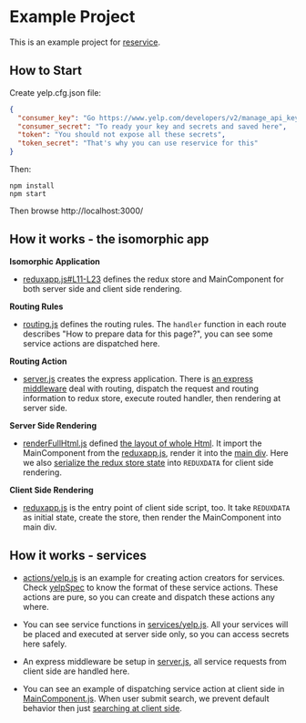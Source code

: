 Example Project
===============

This is an example project for <a href="https://github.com/zordius/reservice">reservice</a>.

How to Start
------------

Create yelp.cfg.json file:
```json
{
  "consumer_key": "Go https://www.yelp.com/developers/v2/manage_api_keys",
  "consumer_secret": "To ready your key and secrets and saved here",
  "token": "You should not expose all these secrets",
  "token_secret": "That's why you can use reservice for this"
}
```

Then:

```
npm install
npm start
```
Then browse http://localhost:3000/

How it works - the isomorphic app
---------------------------------

**Isomorphic Application**
* <a href="src/reduxapp.js">reduxapp.js#L11-L23</a> defines the redux store and MainComponent for both server side and client side rendering.

**Routing Rules**
* <a href="src/routing.js">routing.js</a> defines the routing rules. The `handler` function in each route describes "How to prepare data for this page?", you can see some service actions are dispatched here.

**Routing Action**
* <a href="src/server.js">server.js</a> creates the express application. There is <a href="src/server.js#L39-L52">an express middleware</a> deal with routing, dispatch the request and routing information to redux store, execute routed handler, then rendering at server side.

**Server Side Rendering**
* <a href="src/lib/renderFullHtml.js">renderFullHtml.js</a> defined <a href="src/lib/renderFullHtml.js#L9-L18">the layout of whole Html</a>. It import the MainComponent from the <a href="src/reduxapp.js#L21-L23">reduxapp.js</a>, render it into the <a href="src/lib/renderFullHtml.js#L14">main div</a>. Here we also <a href="src/lib/renderFullHtml.js#L15">serialize the redux store state</a> into `REDUXDATA` for client side rendering.

**Client Side Rendering**
* <a href="src/reduxapp.js#L29-L31">reduxapp.js</a> is the entry point of client side script, too. It take `REDUXDATA` as initial state, create the store, then render the MainComponent into main div.

How it works - services
-----------------------

* <a href="src/actions/yelp.js">actions/yelp.js</a> is an example for creating action creators for services. Check <a href="spec/actions/yelpSpec.js">yelpSpec</a> to know the format of these service actions. These actions are pure, so you can create and dispatch these actions any where.

* You can see service functions in <a href="src/services/yelp.js">services/yelp.js</a>. All your services will be placed and executed at server side only, so you can access secrets here safely.

* An express middleware be setup in <a href="src/server.js#L33-L37">server.js</a>, all service requests from client side are handled here.

* You can see an example of dispatching service action at client side in <a href="src/containers/MainComponent.js#L35-L37">MainComponent.js</a>. When user submit search, we prevent default behavior then just <a href="src/components/YelpSearch.js#L17-L20">searching at client side</a>.
